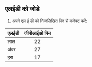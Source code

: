## एलईडी को जोडे

1. अपने एल ई डी को निम्नलिखित पिन से कनेक्ट करें:

| एलईडी | जीपीआईओ पिन |
| ----- |:-----------:|
| लाल   |     22      |
| अंबर  |     27      |
| हरा   |     17      |